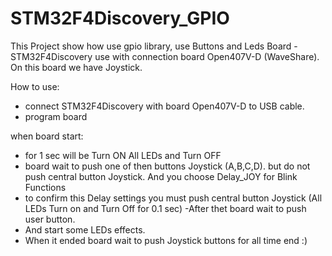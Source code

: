 # STM32F4Discovery_GPIO

This Project show how use gpio library, use Buttons and Leds
Board - STM32F4Discovery use with connection board Open407V-D (WaveShare). On this board we have Joystick.

How to use:
- connect STM32F4Discovery with board Open407V-D to USB cable.
- program board

when board start:
- for 1 sec will be Turn ON All LEDs and Turn OFF
- board wait to push one of then buttons Joystick (A,B,C,D). but do not push central button Joystick.
  And you choose Delay_JOY for Blink Functions
- to confirm this Delay settings you must push central button Joystick (All LEDs Turn on and Turn Off for 0.1 sec)
-After thet board wait to push user button. 
- And start some LEDs effects. 
- When it ended board wait to push Joystick buttons for all time
end :)
